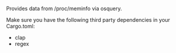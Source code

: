 Provides data from /proc/meminfo via osquery.

Make sure you have the following third party dependencies in your Cargo.toml:

- clap
- regex
